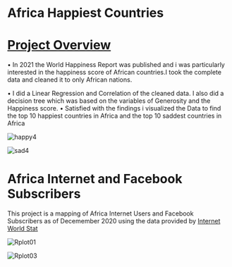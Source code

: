 
# Africa Happiest Countries 
# [Project Overview ](https://github.com/KariukiMwaniki/Africa-Happiness-Report-R-code--)

•	In 2021 the World Happiness Report was published and i was particularly interested in the happiness score of African countries.I took the complete data and cleaned it to only African nations.

 
•	I did a Linear Regression and Correlation of the cleaned data. I also did a decision tree which was based on the variables of Generosity and the Happiness score. 
•	Satisfied with the findings i visualized the Data to find the top 10 happiest countries in Africa and the top 10 saddest countries in Africa

![happy4](https://user-images.githubusercontent.com/84384891/122412349-55d4e300-cf3a-11eb-9a89-f0e52b0d4609.png)

![sad4](https://user-images.githubusercontent.com/84384891/122412361-58373d00-cf3a-11eb-8aeb-5f3461f213bc.png)


# Africa Internet and Facebook Subscribers 
This project is a mapping of Africa Internet Users and Facebook Subscribers as of Decemember 2020 using the data provided by  [Internet World Stat ](https://www.internetworldstats.com/stats1.htm)


![Rplot01](https://user-images.githubusercontent.com/84384891/126129342-1bd95019-6349-4503-89ad-996ee2cd5f47.png)

![Rplot03](https://user-images.githubusercontent.com/84384891/126129347-03570332-d9ca-4c12-8f26-bd941afcd107.png)
